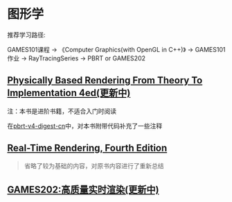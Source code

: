 # 图形学

推荐学习路径:

GAMES101课程 -> 《Computer Graphics(with OpenGL in C++)》 -> GAMES101作业 -> RayTracingSeries -> PBRT or GAMES202

## [Physically Based Rendering From Theory To Implementation 4ed(更新中)](pbrt4ed/pbrt4ed.md)

注：本书是进阶书籍，不适合入门时阅读

在[pbrt-v4-digest-cn](https://github.com/Ryu613/pbrt-v4-digest-cn)中，对本书附带代码补充了一些注释

## [Real-Time Rendering, Fourth Edition](rtr4/rtr4.md)

> 省略了较为基础的内容，对原书内容进行了重新总结

## [GAMES202:高质量实时渲染(更新中)](GAMES202/GAMES202.md)
